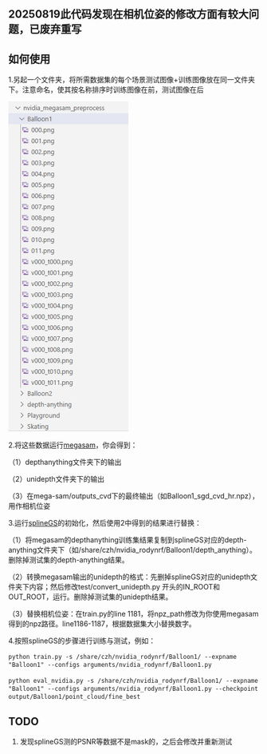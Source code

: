 ## 20250819此代码发现在相机位姿的修改方面有较大问题，已废弃重写

## 如何使用
1.另起一个文件夹，将所需数据集的每个场景测试图像+训练图像放在同一文件夹下。注意命名，使其按名称排序时训练图像在前，测试图像在后

![alt text](assets/image.png)

2.将这些数据运行[megasam](https://github.com/mega-sam/mega-sam)，你会得到：

（1）depthanything文件夹下的输出

（2）unidepth文件夹下的输出

（3）在mega-sam/outputs_cvd下的最终输出（如Balloon1_sgd_cvd_hr.npz），用作相机位姿

3.运行[splineGS](https://github.com/KAIST-VICLab/SplineGS)的初始化，然后使用2中得到的结果进行替换：

（1）将megasam的depthanything训练集结果复制到splineGS对应的depth-anything文件夹下（如/share/czh/nvidia_rodynrf/Balloon1/depth_anything）。删除掉测试集的depth-anything结果。

（2）转换megasam输出的unidepth的格式：先删掉splineGS对应的unidepth文件夹下内容；然后修改test/convert_unidepth.py 开头的IN_ROOT和OUT_ROOT，运行。删除掉测试集的unidepth结果。

（3）替换相机位姿：在train.py的line 1181，将npz_path修改为你使用megasam得到的npz路径。line1186-1187，根据数据集大小替换数字。

4.按照splineGS的步骤进行训练与测试，例如：

```
python train.py -s /share/czh/nvidia_rodynrf/Balloon1/ --expname "Balloon1" --configs arguments/nvidia_rodynrf/Balloon1.py

python eval_nvidia.py -s /share/czh/nvidia_rodynrf/Balloon1/ --expname "Balloon1" --configs arguments/nvidia_rodynrf/Balloon1.py --checkpoint output/Balloon1/point_cloud/fine_best
```
## TODO
1. 发现splineGS测的PSNR等数据不是mask的，之后会修改并重新测试